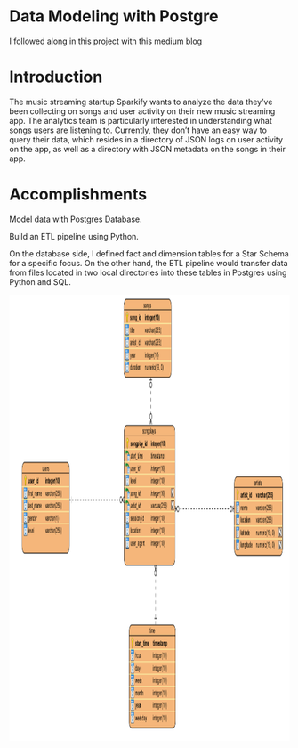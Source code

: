 # Data Modeling with Postgre

I followed along in this project with this medium <a href="https://medium.com/@simonazhangzy/data-modeling-awith-postgres-database-43fd7c33d93b">blog</a>

# Introduction

The music streaming startup Sparkify wants to analyze the data they’ve been collecting on songs and user activity on their new music streaming app. The analytics team is particularly interested in understanding what songs users are listening to. Currently, they don’t have an easy way to query their data, which resides in a directory of JSON logs on user activity on the app, as well as a directory with JSON metadata on the songs in their app.

# Accomplishments

Model data with Postgres Database.

Build an ETL pipeline using Python.

On the database side, I defined fact and dimension tables for a Star Schema for a specific focus. On the other hand, the ETL pipeline would transfer data from files located in two local directories into these tables in Postgres using Python and SQL.

<img border="0"  src="ERD.png" width="850" height="802">
 
